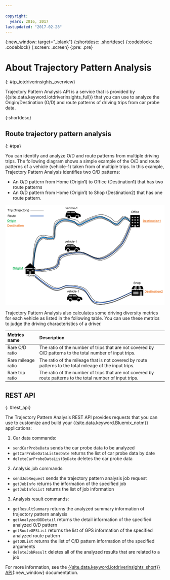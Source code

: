 ```yaml
---

copyright:
  years: 2016, 2017
lastupdated: "2017-02-28"
---
```


{:new_window: target="_blank"}
{:shortdesc: .shortdesc}
{:codeblock: .codeblock}
{:screen: .screen}
{:pre: .pre}


# About Trajectory Pattern Analysis
{: #tp_iotdriverinsights_overview}

Trajectory Pattern Analysis API is a service that is provided by {{site.data.keyword.iotdriverinsights_full}} that you can use to analyze the Origin/Destination (O/D) and route patterns of driving trips from car probe data.

{:shortdesc}

## Route trajectory pattern analysis
{: #tpa}

You can identify and analyze O/D and route patterns from multiple driving trips.
The following diagram shows a simple example of the O/D and route patterns of a vehicle (vehicle-1) taken from of multiple trips. In this example, Trajectory Pattern Analysis  identifies two O/D patterns:
- An O/D pattern from Home (Origin1) to Office (Destination1) that has two route patterns
- An O/D pattern from Home (Origin1) to Shop (Destination2) that has one route pattern.

![od route example](images/tp_odroute_example.png "O/D and route pattern example")

Trajectory Pattern Analysis also calculates some driving diversity metrics for each vehicle as listed in the following table. You can use these metrics to judge the driving characteristics of a driver.

|Metrics name|Description|
|:---|:---|
|Rare O/D ratio|The ratio of the number of trips that are not covered by O/D patterns to the total number of input trips.|
|Rare mileage ratio|The ratio of the mileage that is not covered by route patterns to the total mileage of the input trips.|
|Rare trip ratio|The ratio of the number of trips that are not covered by route patterns to the total number of input trips.|


## REST API
{: #rest_api}

The Trajectory Pattern Analysis REST API provides requests that you can use to customize and build your {{site.data.keyword.Bluemix_notm}} applications:

 1. Car data commands:
   - `sendCarProbeData` sends the car probe data to be analyzed
   - `getCarProbeDataListAsDate` returns the list of car probe data by date
   - `deleteCarProbeDataListByDate` deletes the car probe data
 2. Analysis job commands:
   - `sendJobRequest` sends the trajectory pattern analysis job request
   - `getJobInfo` returns the information of the specified job
   - `getJobInfoList` returns the list of job information
 3. Analysis result commands:
   - `getResultSummary` returns the analyzed summary information of trajectory pattern analysis
   - `getAnalyzedODDetail` returns the detail information of the specified analyzed O/D pattern
   - `getRouteGPSList` returns the list of GPS information of the specified analyzed route pattern
   - `getODList` returns the list of O/D pattern information of the specified arguments
   - `deleteJobResult` deletes all of the analyzed results that are related to a job

For more information, see the [{{site.data.keyword.iotdriverinsights_short}} API](http://ibm.biz/IoTDriverBehavior_APIdoc){:new_window} documentation.
